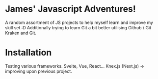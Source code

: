 # James' Javascript Adventures!

A random assortment of JS projects to help myself learn and improve my skill set :D
Additionally trying to learn Git a bit better utilising Github / Git Kraken and Git.

# Installation 

Testing various frameworks.
Svelte, Vue, React...
Knex.js (Next.js) -> improving upon previous project.

